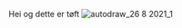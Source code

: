 
Hei og dette er tøft ![autodraw_26 8 2021_1](https://user-images.githubusercontent.com/89189052/131336233-830c4ba5-c53d-45e9-b23b-f6aa29e13fe9.png)

